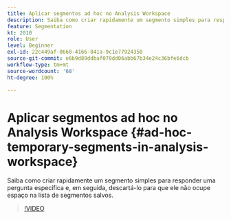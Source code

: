 ```yaml
---
title: Aplicar segmentos ad hoc no Analysis Workspace
description: Saiba como criar rapidamente um segmento simples para responder uma pergunta específica e, em seguida, descartá-lo para que ele não ocupe espaço na lista de segmentos salvos.
feature: Segmentation
kt: 2010
role: User
level: Beginner
exl-id: 22c449af-0660-4166-841a-9c1e77924350
source-git-commit: e6b9d89ddbaf070dd06abb67b34e24c36bfe6dcb
workflow-type: tm+mt
source-wordcount: '68'
ht-degree: 100%

---
```


# Aplicar segmentos ad hoc no Analysis Workspace {#ad-hoc-temporary-segments-in-analysis-workspace}

Saiba como criar rapidamente um segmento simples para responder uma pergunta específica e, em seguida, descartá-lo para que ele não ocupe espaço na lista de segmentos salvos.

>[!VIDEO](https://video.tv.adobe.com/v/23978/?quality=12&learn=on)
